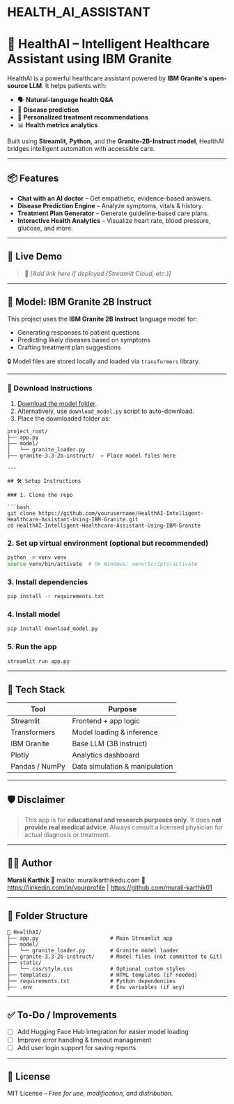 # HEALTH_AI_ASSISTANT

# 🤖 HealthAI – Intelligent Healthcare Assistant using IBM Granite

HealthAI is a powerful healthcare assistant powered by **IBM Granite's open-source LLM**. It helps patients with:

* 🗣️ **Natural-language health Q\&A**
* 🧫 **Disease prediction**
* 💊 **Personalized treatment recommendations**
* 📊 **Health metrics analytics**

Built using **Streamlit**, **Python**, and the **Granite-2B-Instruct model**, HealthAI bridges intelligent automation with accessible care.

---

## 📦 Features

* **Chat with an AI doctor** – Get empathetic, evidence-based answers.
* **Disease Prediction Engine** – Analyze symptoms, vitals & history.
* **Treatment Plan Generator** – Generate guideline-based care plans.
* **Interactive Health Analytics** – Visualize heart rate, blood pressure, glucose, and more.

---

## 🚀 Live Demo

> 🔗 *\[Add link here if deployed (Streamlit Cloud, etc.)]*

---

## 🧠 Model: IBM Granite 2B Instruct

This project uses the **IBM Granite 2B Instruct** language model for:
- Generating responses to patient questions
- Predicting likely diseases based on symptoms
- Crafting treatment plan suggestions

🔒 Model files are stored locally and loaded via `transformers` library.

---

### 📅 Download Instructions

1. [Download the model folder](https://huggingface.co/ibm-granite/granite-2b-instruct).
2. Alternatively, use `download_model.py` script to auto-download.
3. Place the downloaded folder as:

```
project_root/
├── app.py
├── model/
│   └── granite_loader.py
├── granite-3.3-2b-instruct/  ← Place model files here

---

## 🛠️ Setup Instructions

### 1. Clone the repo

```bash
git clone https://github.com/yourusername/HealthAI-Intelligent-Healthcare-Assistant-Using-IBM-Granite.git
cd HealthAI-Intelligent-Healthcare-Assistant-Using-IBM-Granite
```

### 2. Set up virtual environment (optional but recommended)

```bash
python -m venv venv
source venv/bin/activate  # On Windows: venv\Scripts\activate
```

### 3. Install dependencies

```bash
pip install -r requirements.txt
```
### 4. Install model

```bash
pip install download_model.py
```

### 5. Run the app

```bash
streamlit run app.py
```

---

## 🧠 Tech Stack

| Tool           | Purpose                        |
| -------------- | ------------------------------ |
| Streamlit      | Frontend + app logic           |
| Transformers   | Model loading & inference      |
| IBM Granite    | Base LLM (3B instruct)         |
| Plotly         | Analytics dashboard            |
| Pandas / NumPy | Data simulation & manipulation |

---

## 🛡️ Disclaimer

> This app is for **educational and research purposes only**.
> It does **not provide real medical advice**. Always consult a licensed physician for actual diagnosis or treatment.

---

## 👨‍💼 Author

**Murali Karthik**
📧 mailto: muralikarthikedu.com
🔗 https://linkedin.com/in/yourprofile | https://github.com/murali-karthik01

---

## 📂 Folder Structure

```
📆 HealthAI/
├── app.py                       # Main Streamlit app
├── model/
│   └── granite_loader.py        # Granite model loader
├── granite-3.3-2b-instruct/     # Model files (not committed to Git)
├── static/
│   └── css/style.css            # Optional custom styles
├── templates/                   # HTML templates (if needed)
├── requirements.txt             # Python dependencies
├── .env                         # Env variables (if any)
```

---

## ✅ To-Do / Improvements

* [ ] Add Hugging Face Hub integration for easier model loading
* [ ] Improve error handling & timeout management
* [ ] Add user login support for saving reports

---

## 📝 License

MIT License – *Free for use, modification, and distribution.*
